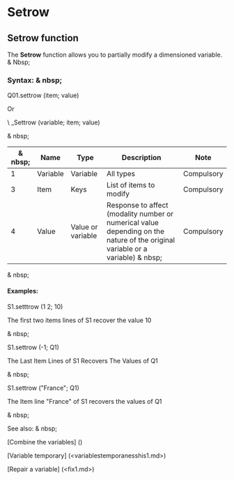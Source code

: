 # Setrow

## Setrow function

The **Setrow** function allows you to partially modify a dimensioned variable. & Nbsp;

### Syntax: & nbsp;

Q01.settrow (item; value)

Or

\ _Settrow (variable; item; value)

& nbsp;

|& nbsp;|**Name** |**Type** |**Description** |**Note** |
|--- |--- |--- |--- |--- |
|&#49;|Variable |Variable |All types |Compulsory |
|&#51;|Item |Keys |List of items to modify |Compulsory |
|&#52;|Value |Value or variable |Response to affect (modality number or numerical value depending on the nature of the original variable or a variable) & nbsp;|Compulsory |


& nbsp;

#### Examples:

S1.setttrow (1 2; 10)

The first two items lines of S1 recover the value 10

& nbsp;

S1.settrow (-1; Q1)

The Last Item Lines of S1 Recovers The Values ​​of Q1

& nbsp;

S1.settrow ("France"; Q1)

The Item line "France" of S1 recovers the values ​​of Q1

& nbsp;

See also: & nbsp;

[Combine the variables] (<combine thevariables1.md>)

[Variable temporary] (<variablestemporanesshis1.md>)

[Repair a variable] (<fix1.md>)